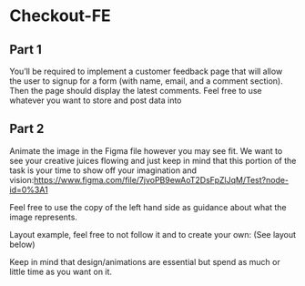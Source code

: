 # Checkout-FE

## Part 1

You’ll be required to implement a customer feedback page that will allow the user to signup for a form (with name,
email, and a comment section). 
Then the page should display the latest comments. Feel free to use whatever you
want to store and post data into


## Part 2

Animate the image in the Figma file however you may see fit. We want to see your creative juices flowing and just
keep in mind that this portion of the task is your time to show off your imagination and
vision:https://www.figma.com/file/7jvoPB9ewAoT2DsFpZlJqM/Test?node-id=0%3A1

Feel free to use the copy of the left hand side as guidance about what the image represents.

Layout example, feel free to not follow it and to create your own:
(See layout below)

Keep in mind that design/animations are essential but spend as much or little time as you want on it.

